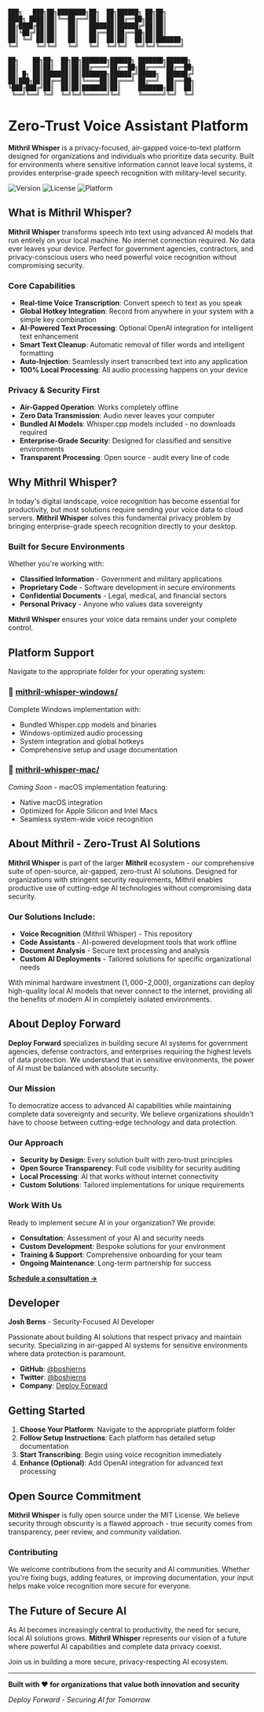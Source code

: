 ```
███╗   ███╗██╗████████╗██╗  ██╗██████╗ ██╗██╗         
████╗ ████║██║╚══██╔══╝██║  ██║██╔══██╗██║██║         
██╔████╔██║██║   ██║   ███████║██████╔╝██║██║         
██║╚██╔╝██║██║   ██║   ██╔══██║██╔══██╗██║██║         
██║ ╚═╝ ██║██║   ██║   ██║  ██║██║  ██║██║███████╗    
╚═╝     ╚═╝╚═╝   ╚═╝   ╚═╝  ╚═╝╚═╝  ╚═╝╚═╝╚══════╝    
                                                      
██╗    ██╗██╗  ██╗██╗███████╗██████╗ ███████╗██████╗  
██║    ██║██║  ██║██║██╔════╝██╔══██╗██╔════╝██╔══██╗ 
██║ █╗ ██║███████║██║███████╗██████╔╝█████╗  ██████╔╝ 
██║███╗██║██╔══██║██║╚════██║██╔═══╝ ██╔══╝  ██╔══██╗ 
╚███╔███╔╝██║  ██║██║███████║██║     ███████╗██║  ██║ 
 ╚══╝╚══╝ ╚═╝  ╚═╝╚═╝╚══════╝╚═╝     ╚══════╝╚═╝  ╚═╝
```

# Zero-Trust Voice Assistant Platform

**Mithril Whisper** is a privacy-focused, air-gapped voice-to-text platform designed for organizations and individuals who prioritize data security. Built for environments where sensitive information cannot leave local systems, it provides enterprise-grade speech recognition with military-level security.

![Version](https://img.shields.io/badge/version-1.0.0-blue.svg)
![License](https://img.shields.io/badge/license-MIT-green.svg)
![Platform](https://img.shields.io/badge/platform-Windows%20%7C%20macOS-lightgrey.svg)

## What is Mithril Whisper?

**Mithril Whisper** transforms speech into text using advanced AI models that run entirely on your local machine. No internet connection required. No data ever leaves your device. Perfect for government agencies, contractors, and privacy-conscious users who need powerful voice recognition without compromising security.

### Core Capabilities

- **Real-time Voice Transcription**: Convert speech to text as you speak
- **Global Hotkey Integration**: Record from anywhere in your system with a simple key combination
- **AI-Powered Text Processing**: Optional OpenAI integration for intelligent text enhancement
- **Smart Text Cleanup**: Automatic removal of filler words and intelligent formatting
- **Auto-Injection**: Seamlessly insert transcribed text into any application
- **100% Local Processing**: All audio processing happens on your device

### Privacy & Security First

- **Air-Gapped Operation**: Works completely offline
- **Zero Data Transmission**: Audio never leaves your computer
- **Bundled AI Models**: Whisper.cpp models included - no downloads required
- **Enterprise-Grade Security**: Designed for classified and sensitive environments
- **Transparent Processing**: Open source - audit every line of code

## Why Mithril Whisper?

In today's digital landscape, voice recognition has become essential for productivity, but most solutions require sending your voice data to cloud servers. **Mithril Whisper** solves this fundamental privacy problem by bringing enterprise-grade speech recognition directly to your desktop.

### Built for Secure Environments

Whether you're working with:
- **Classified Information** - Government and military applications
- **Proprietary Code** - Software development in secure environments  
- **Confidential Documents** - Legal, medical, and financial sectors
- **Personal Privacy** - Anyone who values data sovereignty

**Mithril Whisper** ensures your voice data remains under your complete control.

## Platform Support

Navigate to the appropriate folder for your operating system:

### 📁 [mithril-whisper-windows/](./mithril-whisper-windows/)
Complete Windows implementation with:
- Bundled Whisper.cpp models and binaries
- Windows-optimized audio processing
- System integration and global hotkeys
- Comprehensive setup and usage documentation

### 📁 [mithril-whisper-mac/](./mithril-whisper-mac/)
*Coming Soon* - macOS implementation featuring:
- Native macOS integration
- Optimized for Apple Silicon and Intel Macs
- Seamless system-wide voice recognition

## About Mithril - Zero-Trust AI Solutions

**Mithril Whisper** is part of the larger **Mithril** ecosystem - our comprehensive suite of open-source, air-gapped, zero-trust AI solutions. Designed for organizations with stringent security requirements, Mithril enables productive use of cutting-edge AI technologies without compromising data security.

### Our Solutions Include:
- **Voice Recognition** (Mithril Whisper) - This repository
- **Code Assistants** - AI-powered development tools that work offline
- **Document Analysis** - Secure text processing and analysis
- **Custom AI Deployments** - Tailored solutions for specific organizational needs

With minimal hardware investment ($1,000-$2,000), organizations can deploy high-quality local AI models that never connect to the internet, providing all the benefits of modern AI in completely isolated environments.

## About Deploy Forward

**Deploy Forward** specializes in building secure AI systems for government agencies, defense contractors, and enterprises requiring the highest levels of data protection. We understand that in sensitive environments, the power of AI must be balanced with absolute security.

### Our Mission
To democratize access to advanced AI capabilities while maintaining complete data sovereignty and security. We believe organizations shouldn't have to choose between cutting-edge technology and data protection.

### Our Approach
- **Security by Design**: Every solution built with zero-trust principles
- **Open Source Transparency**: Full code visibility for security auditing
- **Local Processing**: AI that works without internet connectivity
- **Custom Solutions**: Tailored implementations for unique requirements

### Work With Us
Ready to implement secure AI in your organization? We provide:
- **Consultation**: Assessment of your AI and security needs
- **Custom Development**: Bespoke solutions for your environment
- **Training & Support**: Comprehensive onboarding for your team
- **Ongoing Maintenance**: Long-term partnership for success

**[Schedule a consultation →](https://www.deployforward.com/)**

## Developer

**Josh Berns** - Security-Focused AI Developer

Passionate about building AI solutions that respect privacy and maintain security. Specializing in air-gapped AI systems for sensitive environments where data protection is paramount.

- **GitHub**: [@boshjerns](https://github.com/boshjerns)
- **Twitter**: [@boshjerns](https://x.com/boshjerns)
- **Company**: [Deploy Forward](https://www.deployforward.com/)

## Getting Started

1. **Choose Your Platform**: Navigate to the appropriate platform folder
2. **Follow Setup Instructions**: Each platform has detailed setup documentation
3. **Start Transcribing**: Begin using voice recognition immediately
4. **Enhance (Optional)**: Add OpenAI integration for advanced text processing

## Open Source Commitment

**Mithril Whisper** is fully open source under the MIT License. We believe security through obscurity is a flawed approach - true security comes from transparency, peer review, and community validation.

### Contributing
We welcome contributions from the security and AI communities. Whether you're fixing bugs, adding features, or improving documentation, your input helps make voice recognition more secure for everyone.

## The Future of Secure AI

As AI becomes increasingly central to productivity, the need for secure, local AI solutions grows. **Mithril Whisper** represents our vision of a future where powerful AI capabilities and complete data privacy coexist.

Join us in building a more secure, privacy-respecting AI ecosystem.

---

**Built with ❤️ for organizations that value both innovation and security**

*Deploy Forward - Securing AI for Tomorrow*
